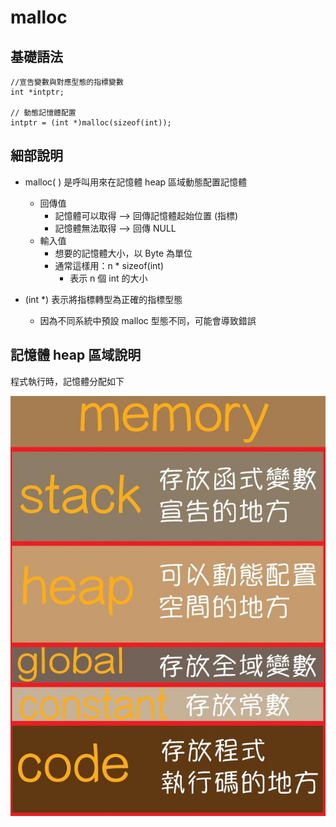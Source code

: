 # malloc

## 基礎語法
```
//宣告變數與對應型態的指標變數
int *intptr;

// 動態記憶體配置
intptr = (int *)malloc(sizeof(int));
```



## 細部說明
* malloc( ) 是呼叫用來在記憶體 heap 區域動態配置記憶體
  * 回傳值
    * 記憶體可以取得 --> 回傳記憶體起始位置 (指標)
    * 記憶體無法取得 --> 回傳 NULL
  * 輸入值
    * 想要的記憶體大小，以 Byte 為單位
    * 通常這樣用：n * sizeof(int)
      * 表示 n 個 int 的大小

* (int *) 表示將指標轉型為正確的指標型態
  * 因為不同系統中預設 malloc 型態不同，可能會導致錯誤

## 記憶體 heap 區域說明

程式執行時，記憶體分配如下

![](./pic/memoryStruct.jpeg)
